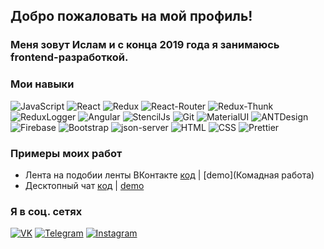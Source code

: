 

## Добро пожаловать на мой профиль!

### Меня зовут Ислам и с конца 2019 года я занимаюсь frontend-разработкой.

### Мои навыки

![JavaScript](https://img.shields.io/badge/-JavaScript-FF0000?style=for-the-badge&logo=JavaScript&logocolor=E9D54D)
![React](https://img.shields.io/badge/-React-FF0000?style=for-the-badge&logo=React&logocolor=E9D54D)
![Redux](https://img.shields.io/badge/-Redux-FF0000?style=for-the-badge&logo=Redux&logocolor=E9D54D)
![React-Router](https://img.shields.io/badge/React_Router-FF0?style=for-the-badge&logo=react-router)
![Redux-Thunk](https://img.shields.io/badge/Redux--Thunk-FF0?style=for-the-badge&logo=redux-thunk)
![ReduxLogger](https://img.shields.io/badge/-Redux_Logger-FF0?style=for-the-badge&logo=reduxLogger&logocolor=E9D54D)
![Angular](https://img.shields.io/badge/Angular-FF0?style=for-the-badge&logo=angular)
![StencilJs](https://img.shields.io/badge/Stencil_Js-FF0?style=for-the-badge&logo=ionic)
![Git](https://img.shields.io/badge/Git-FF0?style=for-the-badge&logo=git)
![MaterialUI](https://img.shields.io/badge/-Material_UI-FF0?style=for-the-badge&logo=MaterialUI&logocolor=E9D54D)
![ANTDesign](https://img.shields.io/badge/-ANT_Design-FF0?style=for-the-badge&logo=antDesign&logocolor=E9D54D)
![Firebase](https://img.shields.io/badge/-Firebase-FF0?style=for-the-badge&logo=Firebase&logocolor=E9D54D)
![Bootstrap](https://img.shields.io/badge/-Bootstrap-FF0?style=for-the-badge&logo=Bootstrap&logocolor=E9D54D)
![json-server](https://img.shields.io/badge/-json_server-FF0?style=for-the-badge&logo=jsonServer&logocolor=E9D54D)
![HTML](https://img.shields.io/badge/HTML-FF0?style=for-the-badge&logo=HTML5)
![CSS](https://img.shields.io/badge/CSS-FF0?style=for-the-badge&logo=css3)
![Prettier](https://img.shields.io/badge/Prettier-FF0?style=for-the-badge&logo=prettier)

### Примеры моих работ

- Лента на подобии ленты ВКонтакте [код](https://github.com/musovvir/team-app) | [demo](Комадная работа)
- Десктопный чат [код](https://github.com/Muzagov/desktop-chat) | [demo]()

### Я в соц. сетях
[![VK](https://img.shields.io/badge/VK-red?style=social&logo=vk)](https://vk.com/musovvir)
[![Telegram](https://img.shields.io/badge/Telegram-red?style=social&logo=telegram)](https://teleg.run/mr_musovvir)
[![Instagram](https://img.shields.io/badge/Instagram-red?style=social&logo=instagram)](https://www.instagram.com/oxpecheff_/)
